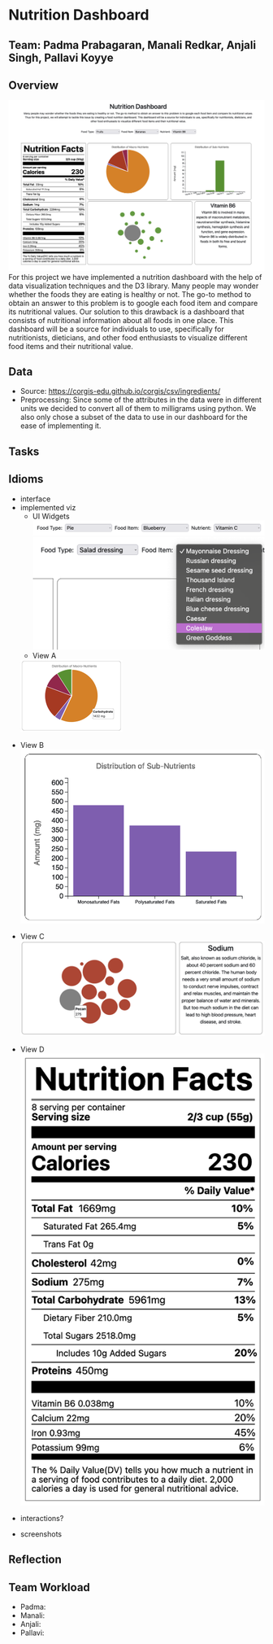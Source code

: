 # Nutrition Dashboard
## Team: Padma Prabagaran, Manali Redkar, Anjali Singh, Pallavi Koyye

## Overview
![thumbnail](images/thumbnail.png)
For this project we have implemented a nutrition dashboard with the help of data visualization techniques and the D3 library. Many people may wonder whether the foods they are eating is healthy or not. The go-to method to obtain an answer to this problem is to google each food item and compare its nutritional values. Our solution to this drawback is a dashboard that consists of nutritional information about all foods in one place. This dashboard will be a source for individuals to use, specifically for nutritionists, dieticians, and other food enthusiasts to visualize different food items and their nutritional value.
## Data
- Source: https://corgis-edu.github.io/corgis/csv/ingredients/
- Preprocessing: Since some of the attributes in the data were in different units we decided to convert all of them to milligrams using python. We also only chose a subset of the data to use in our dashboard for the ease of implementing it.
## Tasks
## Idioms
- interface
- implemented viz
  - UI Widgets
  ![ui](images/dropdowns.png)
  ![ui2](images/dropdown2.png)
  - View A
  <img src="images/a.png" alt="viewA" width="200"/>
<!--   ![View A](images/a.png) -->
  - View B
  ![View B](images/b.png)
  - View C
  ![View C](images/c.png)
  - View D
  ![View D](images/d.png)
  
- interactions?
- screenshots
## Reflection

## Team Workload
- Padma:
- Manali:
- Anjali:
- Pallavi:


